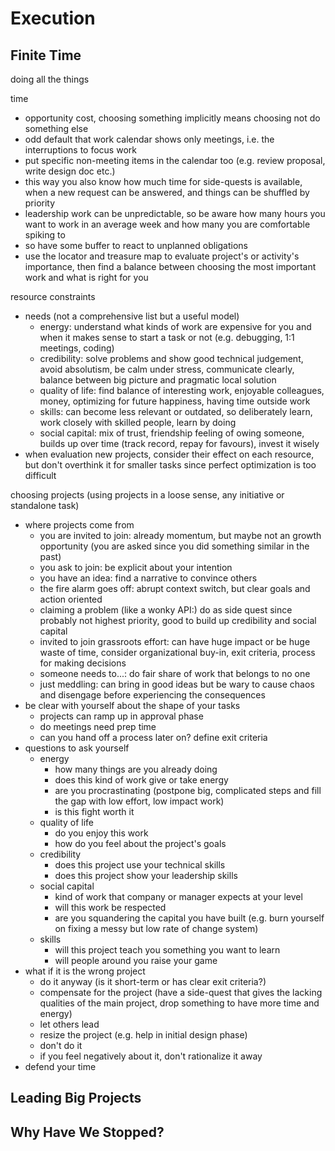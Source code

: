 # Execution

## Finite Time

doing all the things

time

- opportunity cost, choosing something implicitly means choosing not do something else
- odd default that work calendar shows only meetings, i.e. the interruptions to focus work
- put specific non-meeting items in the calendar too (e.g. review proposal, write design doc etc.)
- this way you also know how much time for side-quests is available, when a new request can be answered, and things can be shuffled by priority
- leadership work can be unpredictable, so be aware how many hours you want to work in an average week and how many you are comfortable spiking to
- so have some buffer to react to unplanned obligations
- use the locator and treasure map to evaluate project's or activity's importance, then find a balance between choosing the most important work and what is right for you

resource constraints

- needs (not a comprehensive list but a useful model)
  - energy: understand what kinds of work are expensive for you and when it makes sense to start a task or not (e.g. debugging, 1:1 meetings, coding)
  - credibility: solve problems and show good technical judgement, avoid absolutism, be calm under stress, communicate clearly, balance between big picture and pragmatic local solution
  - quality of life: find balance of interesting work, enjoyable colleagues, money, optimizing for future happiness, having time outside work
  - skills: can become less relevant or outdated, so deliberately learn, work closely with skilled people, learn by doing
  - social capital: mix of trust, friendship feeling of owing someone, builds up over time (track record, repay for favours), invest it wisely
- when evaluation new projects, consider their effect on each resource, but don't overthink it for smaller tasks since perfect optimization is too difficult

choosing projects (using projects in a loose sense, any initiative or standalone task)

- where projects come from
  - you are invited to join: already momentum, but maybe not an growth opportunity (you are asked since you did something similar in the past)
  - you ask to join: be explicit about your intention
  - you have an idea: find a narrative to convince others
  - the fire alarm goes off: abrupt context switch, but clear goals and action oriented
  - claiming a problem (like a wonky API:) do as side quest since probably not highest priority, good to build up credibility and social capital
  - invited to join grassroots effort: can have huge impact or be huge waste of time, consider organizational buy-in, exit criteria, process for making decisions
  - someone needs to...: do fair share of work that belongs to no one
  - just meddling: can bring in good ideas but be wary to cause chaos and disengage before experiencing the consequences
- be clear with yourself about the shape of your tasks
  - projects can ramp up in approval phase
  - do meetings need prep time
  - can you hand off a process later on? define exit criteria
- questions to ask yourself
  - energy
    - how many things are you already doing
    - does this kind of work give or take energy
    - are you procrastinating (postpone big, complicated steps and fill the gap with low effort, low impact work)
    - is this fight worth it
  - quality of life
    - do you enjoy this work
    - how do you feel about the project's goals
  - credibility
    - does this project use your technical skills
    - does this project show your leadership skills
  - social capital
    - kind of work that company or manager expects at your level
    - will this work be respected
    - are you squandering the capital you have built (e.g. burn yourself on fixing a messy but low rate of change system)
  - skills
    - will this project teach you something you want to learn
    - will people around you raise your game
- what if it is the wrong project
  - do it anyway (is it short-term or has clear exit criteria?)
  - compensate for the project (have a side-quest that gives the lacking qualities of the main project, drop something to have more time and energy)
  - let others lead
  - resize the project (e.g. help in initial design phase)
  - don't do it
  - if you feel negatively about it, don't rationalize it away
- defend your time

## Leading Big Projects

## Why Have We Stopped?

